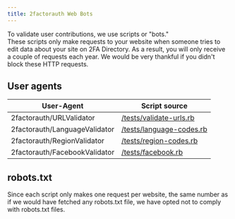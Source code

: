 ```yaml
---
title: 2factorauth Web Bots
---
```

To validate user contributions, we use scripts or "bots."  
These scripts only make requests to your website when someone tries to edit data about your site on 2FA Directory.
As a result, you will only receive a couple of requests each year. We would be very thankful if you didn't block these HTTP requests.

## User agents

| User-Agent                    | Script source                              |
| ----------------------------- | ------------------------------------------ |
| 2factorauth/URLValidator      | [/tests/validate-urls.rb][validate-urls]   |
| 2factorauth/LanguageValidator | [/tests/language-codes.rb][language-codes] |
| 2factorauth/RegionValidator   | [/tests/region-codes.rb][region-codes]     |
| 2factorauth/FacebookValidator | [/tests/facebook.rb][facebook]             |

## robots.txt

Since each script only makes one request per website, the same number as if we would have fetched any robots.txt file, we have opted not to comply with robots.txt files.

[validate-urls]: https://github.com/2factorauth/twofactorauth/blob/master/tests/validate-urls.rb
[language-codes]: https://github.com/2factorauth/twofactorauth/blob/master/tests/language-codes.rb
[region-codes]: https://github.com/2factorauth/twofactorauth/blob/master/tests/region-codes.rb
[facebook]: https://github.com/2factorauth/twofactorauth/blob/master/tests/facebook.rb
